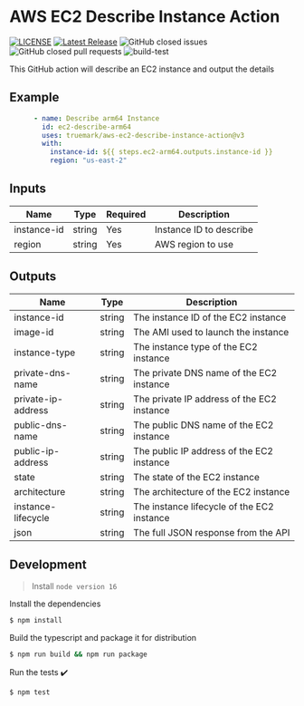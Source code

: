 # AWS EC2 Describe Instance Action

[![LICENSE](https://img.shields.io/badge/license-BSD3-green)](LICENSE)
[![Latest Release](https://img.shields.io/github/v/release/truemark/aws-ec2-describe-instance-action)](https://github.com/truemark/aws-ec2-describe-instance-action/releases)
![GitHub closed issues](https://img.shields.io/github/issues-closed/truemark/aws-ec2-describe-instance-action)
![GitHub closed pull requests](https://img.shields.io/github/issues-pr-closed/truemark/aws-ec2-describe-instance-action)
![build-test](https://github.com/truemark/aws-ec2-describe-instance-action/workflows/build-test/badge.svg)

This GitHub action will describe an EC2 instance and output the details

## Example

```yml
      - name: Describe arm64 Instance
        id: ec2-describe-arm64
        uses: truemark/aws-ec2-describe-instance-action@v3
        with:
          instance-id: ${{ steps.ec2-arm64.outputs.instance-id }}
          region: "us-east-2"
```

## Inputs

| Name                             | Type       | Required | Description             |
|----------------------------------|------------|----------|-------------------------|
| instance-id                      | string     | Yes      | Instance ID to describe |
| region                           | string     | Yes      | AWS region to use       |

## Outputs

| Name                     | Type       | Description                                |
|--------------------------|------------|--------------------------------------------|
| instance-id              | string     | The instance ID of the EC2 instance        |
| image-id                 | string     | The AMI used to launch the instance        |
| instance-type            | string     | The instance type of the EC2 instance      |
| private-dns-name         | string     | The private DNS name of the EC2 instance   |
| private-ip-address       | string     | The private IP address of the EC2 instance |
| public-dns-name          | string     | The public DNS name of the EC2 instance    |
| public-ip-address        | string     | The public IP address of the EC2 instance  |
| state                    | string     | The state of the EC2 instance              |
| architecture             | string     | The architecture of the EC2 instance       |
| instance-lifecycle       | string     | The instance lifecycle of the EC2 instance |
| json                     | string     | The full JSON response from the API        |

## Development

> Install `node version 16`

Install the dependencies
```bash
$ npm install
```

Build the typescript and package it for distribution
```bash
$ npm run build && npm run package
```

Run the tests :heavy_check_mark:
```bash
$ npm test
```
